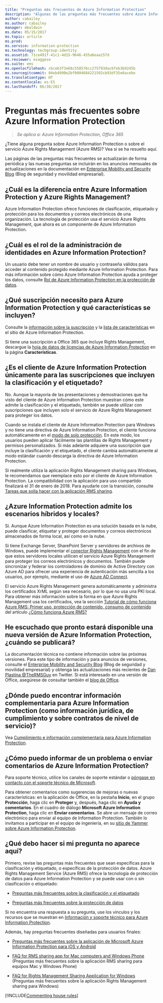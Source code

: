 ```yaml
---
title: "Preguntas más frecuentes de Azure Information Protection"
description: "Algunas de las preguntas más frecuentes sobre Azure Information Protection y su servicio de protección de datos, Azure Rights Management (Azure RMS)."
author: cabailey
ms.author: cabailey
manager: mbaldwin
ms.date: 05/15/2017
ms.topic: article
ms.prod: 
ms.service: information-protection
ms.technology: techgroup-identity
ms.assetid: 71ce491f-41c1-4d15-9646-455a6eaa157d
ms.reviewer: esaggese
ms.suite: ems
ms.openlocfilehash: cbceb3f3e68c558576cc275793dac6feb3b9245b
ms.sourcegitcommit: 04eb4990e2bf0004684221592cb93df35e6acebe
ms.translationtype: HT
ms.contentlocale: es-ES
ms.lasthandoff: 06/30/2017
---
```

<a id="frequently-asked-questions-for-azure-information-protection" class="xliff"></a>

# Preguntas más frecuentes sobre Azure Information Protection

>*Se aplica a: Azure Information Protection, Office 365*

¿Tiene alguna pregunta sobre Azure Information Protection o sobre el servicio Azure Rights Management (Azure RMS)? Vea si se ha resuelto aquí.

Las páginas de las preguntas más frecuentes se actualizarán de forma periódica y las nuevas preguntas se incluirán en los anuncios mensuales de actualizaciones en la documentación en [Enterprise Mobility and Security Blog](https://blogs.technet.microsoft.com/enterprisemobility/?product=azure-information-protection,azure-rights-management-services) (Blog de seguridad y movilidad empresarial).

<a id="whats-the-difference-between-azure-information-protection-and-azure-rights-management" class="xliff"></a>

## ¿Cuál es la diferencia entre Azure Information Protection y Azure Rights Management?

Azure Information Protection ofrece funciones de clasificación, etiquetado y protección para los documentos y correos electrónicos de una organización. La tecnología de protección usa el servicio Azure Rights Management, que ahora es un componente de Azure Information Protection.

<a id="what-is-the-role-of-identity-management-for-azure-information-protection" class="xliff"></a>

## ¿Cuál es el rol de la administración de identidades en Azure Information Protection?

Un usuario debe tener un nombre de usuario y contraseña válidos para acceder al contenido protegido mediante Azure Information Protection. Para más información sobre cómo Azure Information Protection ayuda a proteger los datos, consulte [Rol de Azure Information Protection en la protección de datos](/enterprise-mobility-security/solutions/azure-information-protection-securing-data). 

<a id="what-subscription-do-i-need-for-azure-information-protection-and-what-features-are-included" class="xliff"></a>

## ¿Qué suscripción necesito para Azure Information Protection y qué características se incluyen?
Consulte la [información sobre la suscripción](https://www.microsoft.com/cloud-platform/azure-information-protection-pricing) y la [lista de características](https://www.microsoft.com/cloud-platform/azure-information-protection-features) en el sitio de Azure Information Protection. 

Si tiene una suscripción a Office 365 que incluye Rights Management, descargue la [hoja de datos de licencias de Azure Information Protection](http://download.microsoft.com/download/E/C/F/ECF42E71-4EC0-48FF-AA00-577AC14D5B5C/Azure_Information_Protection_licensing_datasheet_EN-US.pdf) en la página **Características**.

<a id="is-the-azure-information-protection-client-only-for-subscriptions-that-include-classification-and-labeling" class="xliff"></a>

## ¿Es el cliente de Azure Information Protection únicamente para las suscripciones que incluyen la clasificación y el etiquetado?

No. Aunque la mayoría de las presentaciones y demostraciones que ha visto del cliente de Azure Information Protection muestran cómo este admite la clasificación y el etiquetado, también se puede utilizar con suscripciones que incluyen solo el servicio de Azure Rights Management para proteger los datos.

Cuando se instala el cliente de Azure Information Protection para Windows y no tiene una directiva de Azure Information Protection, el cliente funciona automáticamente en el [modo de solo protección](../rms-client/client-protection-only-mode.md). En este modo, los usuarios pueden aplicar fácilmente las plantillas de Rights Management y permisos personalizados. Si más adelante adquiere una suscripción que incluye la clasificación y el etiquetado, el cliente cambia automáticamente al modo estándar cuando descarga la directiva de Azure Information Protection.

Si realmente utiliza la aplicación Rights Management sharing para Windows, le recomendamos que reemplace esto por el cliente de Azure Information Protection. La compatibilidad con la aplicación para uso compartido finalizará el 31 de enero de 2018. Para ayudarle con la transición, consulte [Tareas que solía hacer con la aplicación RMS sharing](../rms-client/upgrade-client-app.md).

<a id="does-azure-information-protection-support-on-premises-and-hybrid-scenarios" class="xliff"></a>

## ¿Azure Information Protection admite los escenarios híbridos y locales?

Sí. Aunque Azure Information Protection es una solución basada en la nube, puede clasificar, etiquetar y proteger documentos y correos electrónicos almacenados de forma local, así como en la nube.

Si tiene Exchange Server, SharePoint Server y servidores de archivos de Windows, puede implementar el [conector Rights Management](../deploy-use/deploy-rms-connector.md) con el fin de que estos servidores locales utilicen el servicio Azure Rights Management para proteger los correos electrónicos y documentos. También puede sincronizar y federar los controladores de dominio de Active Directory con Azure AD para ofrecer una experiencia de autenticación más sencilla a los usuarios, por ejemplo, mediante el uso de [Azure AD Connect](http://azure.microsoft.com/documentation/articles/active-directory-aadconnect/).

El servicio Azure Rights Management genera automáticamente y administra los certificados XrML según sea necesario, por lo que no usa una PKI local. Para obtener más información sobre la forma en que Azure Rights Management usa los certificados, vea la sección [Tutorial de cómo funciona Azure RMS: Primer uso, protección de contenido, consumo de contenido](../understand-explore/how-does-it-work.md#walkthrough-of-how-azure-rms-works-first-use-content-protection-content-consumption) del artículo [¿Cómo funciona Azure RMS?](../understand-explore/how-does-it-work.md)

<a id="ive-heard-a-new-release-is-going-to-be-available-soon-for-azure-information-protectionwhen-will-it-be-released" class="xliff"></a>

## He escuchado que pronto estará disponible una nueva versión de Azure Information Protection, ¿cuándo se publicará?

La documentación técnica no contiene información sobre las próximas versiones. Para este tipo de información y para anuncios de versiones, consulte el [Enterprise Mobility and Security Blog](https://blogs.technet.microsoft.com/enterprisemobility/?product=azure-information-protection,azure-rights-management-services) (Blog de seguridad y movilidad empresarial) y obtenga las actualizaciones más recientes de [Dan Plastina @TheRMSGuy](https://twitter.com/TheRMSGuy) en Twitter. Si está interesado en una versión de Office, asegúrese de consultar también el [blog de Office](https://blogs.office.com/).

<a id="where-can-i-find-supporting-information-for-azure-information-protectionsuch-as-legal-compliance-and-slas" class="xliff"></a>

## ¿Dónde puedo encontrar información complementaria para Azure Information Protection (como información jurídica, de cumplimiento y sobre contratos de nivel de servicio)?

Vea [Cumplimiento e información complementaria para Azure Information Protection](../understand-explore/compliance.md).

<a id="how-can-i-report-a-problem-or-send-feedback-for-azure-information-protection" class="xliff"></a>

## ¿Cómo puedo informar de un problema o enviar comentarios de Azure Information Protection?

Para soporte técnico, utilice los canales de soporte estándar o [póngase en contacto con el soporte técnico de Microsoft](information-support.md#to-contact-microsoft-support).

Para obtener comentarios como sugerencias de mejoras o nuevas características: en la aplicación de Office, en la pestaña **Inicio**, en el grupo **Protección**, haga clic en **Proteger** y, después, haga clic en **Ayuda y comentarios**. En el cuadro de diálogo **Microsoft Azure Information Protection**, haga clic en **Enviar comentarios**. Se abre un mensaje de correo electrónico para enviar al equipo de Information Protection. También lo invitamos a participar en el equipo de ingeniería, en su [sitio de Yammer sobre Azure Information Protection](https://www.yammer.com/askipteam/). 

<a id="what-do-i-do-if-my-question-isnt-here" class="xliff"></a>

## ¿Qué debo hacer si mi pregunta no aparece aquí?

Primero, revise las preguntas más frecuentes que sean específicas para la clasificación y etiquetado, o específicas de la protección de datos. Azure Rights Management Service (Azure RMS) ofrece la tecnología de protección de datos para Azure Information Protection y se puede usar con o sin clasificación o etiquetado: 

- [Preguntas más frecuentes sobre la clasificación y el etiquetado](faqs-infoprotect.md)

- [Preguntas más frecuentes sobre la protección de datos](faqs-rms.md)

Si no encuentra una respuesta a su pregunta, use los vínculos y los recursos que se muestran en [Información y soporte técnico para Azure Information Protection](information-support.md).

Además, hay preguntas frecuentes diseñadas para usuarios finales:

- [Preguntas más frecuentes sobre la aplicación de Microsoft Azure Information Protection para iOS y Android](../rms-client/mobile-app-faq.md)

- [FAQ for RMS sharing app for Mac computers and Windows Phone](https://technet.microsoft.com/dn451248) (Preguntas más frecuentes sobre la aplicación RMS sharing para equipos Mac y Windows Phone)

- [FAQ for Rights Management Sharing Application for Windows](https://technet.microsoft.com/dn467883) (Preguntas más frecuentes sobre la aplicación Rights Management sharing para Windows)


[!INCLUDE[Commenting house rules](../includes/houserules.md)]

